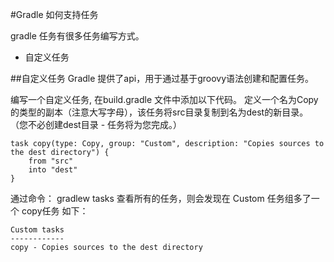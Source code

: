 
#Gradle 如何支持任务

gradle 任务有很多任务编写方式。
* 自定义任务


##自定义任务
Gradle 提供了api，用于通过基于groovy语法创建和配置任务。

编写一个自定义任务, 在build.gradle 文件中添加以下代码。
定义一个名为Copy的类型的副本（注意大写字母），该任务将src目录复制到名为dest的新目录。 （您不必创建dest目录 - 任务将为您完成。）
```
task copy(type: Copy, group: "Custom", description: "Copies sources to the dest directory") {
    from "src"
    into "dest"
}
```
通过命令： gradlew tasks 查看所有的任务，则会发现在 Custom 任务组多了一个 copy任务 如下：
```
Custom tasks
------------
copy - Copies sources to the dest directory
```
